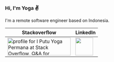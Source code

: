 ### Hi, I'm Yoga ✌️

I'm a remote software engineer based on Indonesia.

| Stackoverflow | LinkedIn |
|---|---|
| <a href="https://stackoverflow.com/users/1419872/i-putu-yoga-permana"><img src="https://stackoverflow.com/users/flair/1419872.png?theme=clean" width="208" height="58" alt="profile for I Putu Yoga Permana at Stack Overflow, Q&amp;A for professional and enthusiast programmers" title="profile for I Putu Yoga Permana at Stack Overflow, Q&amp;A for professional and enthusiast programmers"></a> | <a href="https://linkedin.com/in/putuyoga"><img src="https://i.imgur.com/e2tRkEy.png" height="58" /></a> |
